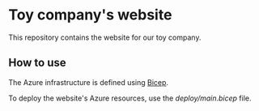 # Toy company's website

This repository contains the website for our toy company.

## How to use

The Azure infrastructure is defined using [Bicep](https://learn.microsoft.com/azure/azure-resource-manager/bicep).

To deploy the website's Azure resources, use the _deploy/main.bicep_ file.